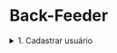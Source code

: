 # Back-Feeder

<details>
    <summary>1. Cadastrar usuário</summary>
    <br>
    - [ ] 1.firstName: Min 4 caracteres;<br>
    - [ ] 2.lastName: Min 4 caracteres;<br>
    - [ ] 3.username: Min 4 caracteres;</br>
    - [ ] 4.email: Gerar token com username e armazenar;</br>
    - [ ] 5.password: min 8 caracteres e ser alfa numérico;</br>
    - [ ] 6.turma: *NÃO OBRIGATÓRIO*;</br>
</details>
